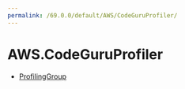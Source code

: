 ```yaml
---
permalink: /69.0.0/default/AWS/CodeGuruProfiler/
---
```


# AWS.CodeGuruProfiler



* [ProfilingGroup](ProfilingGroup.md)